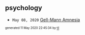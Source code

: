 ## psychology

* <code>May 08, 2020</code> [Gell-Mann Amnesia](2020-05-08T09-08-00-gell-mann-amnesia.md)

<sup><sub>generated 11 May 2020 22:45:34 by <a href='https://github.com/senorprogrammer/til'>til</a></sub></sup>
